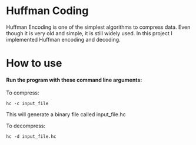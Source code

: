 # Huffman Coding
Huffman Encoding is one of the simplest algorithms to compress data. Even though it is very old and simple, it is still widely used.
In this project I implemented Huffman encoding and decoding.

# How to use
#### Run the program with these command line arguments:  
To compress:   
```
hc -c input_file
```
This will generate a binary file called input_file.hc    

To decompress:    
```
hc -d input_file.hc 
```

